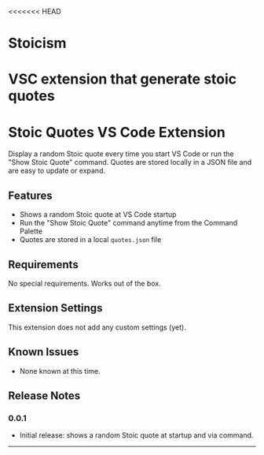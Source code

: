 <<<<<<< HEAD
# Stoicism
VSC extension that generate stoic quotes
=======

# Stoic Quotes VS Code Extension

Display a random Stoic quote every time you start VS Code or run the "Show Stoic Quote" command. Quotes are stored locally in a JSON file and are easy to update or expand.


## Features

- Shows a random Stoic quote at VS Code startup
- Run the "Show Stoic Quote" command anytime from the Command Palette
- Quotes are stored in a local `quotes.json` file


## Requirements

No special requirements. Works out of the box.


## Extension Settings

This extension does not add any custom settings (yet).


## Known Issues

- None known at this time.


## Release Notes

### 0.0.1
- Initial release: shows a random Stoic quote at startup and via command.

---
